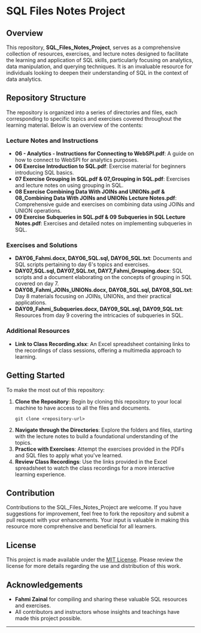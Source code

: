 # SQL Files Notes Project

## Overview

This repository, **SQL_Files_Notes_Project**, serves as a comprehensive collection of resources, exercises, and lecture notes designed to facilitate the learning and application of SQL skills, particularly focusing on analytics, data manipulation, and querying techniques. It is an invaluable resource for individuals looking to deepen their understanding of SQL in the context of data analytics.

## Repository Structure

The repository is organized into a series of directories and files, each corresponding to specific topics and exercises covered throughout the learning material. Below is an overview of the contents:

### Lecture Notes and Instructions

- **06 - Analytics - Instructions for Connecting to WebSPI.pdf**: A guide on how to connect to WebSPI for analytics purposes.
- **06 Exercise Introduction to SQL.pdf**: Exercise material for beginners introducing SQL basics.
- **07 Exercise Grouping in SQL.pdf & 07_Grouping in SQL.pdf**: Exercises and lecture notes on using grouping in SQL.
- **08 Exercise Combining Data With JOINs and UNIONs.pdf & 08_Combining Data With JOINs and UNIONs Lecture Notes.pdf**: Comprehensive guide and exercises on combining data using JOINs and UNION operations.
- **09 Exercise Subqueries in SQL.pdf & 09 Subqueries in SQL Lecture Notes.pdf**: Exercises and detailed notes on implementing subqueries in SQL.

### Exercises and Solutions

- **DAY06_Fahmi.docx, DAY06_SQL.sql, DAY06_SQL.txt**: Documents and SQL scripts pertaining to day 6's topics and exercises.
- **DAY07_SQL.sql, DAY07_SQL.txt, DAY7_Fahmi_Grouping.docx**: SQL scripts and a document elaborating on the concepts of grouping in SQL covered on day 7.
- **DAY08_Fahmi_JOINs_UNIONs.docx, DAY08_SQL.sql, DAY08_SQL.txt**: Day 8 materials focusing on JOINs, UNIONs, and their practical applications.
- **DAY09_Fahmi_Subqueries.docx, DAY09_SQL.sql, DAY09_SQL.txt**: Resources from day 9 covering the intricacies of subqueries in SQL.

### Additional Resources

- **Link to Class Recording.xlsx**: An Excel spreadsheet containing links to the recordings of class sessions, offering a multimedia approach to learning.

## Getting Started

To make the most out of this repository:

1. **Clone the Repository**: Begin by cloning this repository to your local machine to have access to all the files and documents.
   ```
   git clone <repository-url>
   ```
2. **Navigate through the Directories**: Explore the folders and files, starting with the lecture notes to build a foundational understanding of the topics.
3. **Practice with Exercises**: Attempt the exercises provided in the PDFs and SQL files to apply what you've learned.
4. **Review Class Recordings**: Use the links provided in the Excel spreadsheet to watch the class recordings for a more interactive learning experience.

## Contribution

Contributions to the SQL_Files_Notes_Project are welcome. If you have suggestions for improvement, feel free to fork the repository and submit a pull request with your enhancements. Your input is valuable in making this resource more comprehensive and beneficial for all learners.

## License

This project is made available under the [MIT License](LICENSE). Please review the license for more details regarding the use and distribution of this work.

## Acknowledgements

- **Fahmi Zainal** for compiling and sharing these valuable SQL resources and exercises.
- All contributors and instructors whose insights and teachings have made this project possible.

---
